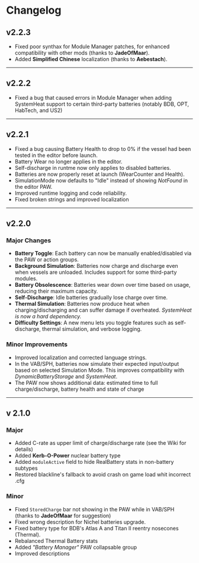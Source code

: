 # Changelog

## v2.2.3

- Fixed poor synthax for Module Manager patches, for enhanced compatibility with other mods (thanks to **JadeOfMaar**).
- Added **Simplified Chinese** localization (thanks to **Aebestach**).

---

## v2.2.2

- Fixed a bug that caused errors in Module Manager when adding SystemHeat support to certain third-party batteries (notably BDB, OPT, HabTech, and US2)

---

## v2.2.1

- Fixed a bug causing Battery Health to drop to 0% if the vessel had been tested in the editor before launch.
- Battery Wear no longer applies in the editor.
- Self-discharge in runtme now only applies to disabled batteries.
- Batteries are now properly reset at launch (WearCounter and Health).
- SimulationMode now defaults to "Idle" instead of showing *NotFound* in the editor PAW.
- Improved runtime logging and code reliability.
- Fixed broken strings and improved localization

---

## v2.2.0

### Major Changes

- **Battery Toggle**: Each battery can now be manually enabled/disabled via the PAW or action groups.
- **Background Simulation**: Batteries now charge and discharge even when vessels are unloaded. Includes support for some third-party modules.
- **Battery Obsolescence**: Batteries wear down over time based on usage, reducing their maximum capacity.
- **Self-Discharge**: Idle batteries gradually lose charge over time.
- **Thermal Simulation**: Batteries now produce heat when charging/discharging and can suffer damage if overheated. *SystemHeat is now a hard dependency.*
- **Difficulty Settings**: A new menu lets you toggle features such as self-discharge, thermal simulation, and verbose logging.

### Minor Improvements

- Improved localization and corrected language strings.
- In the VAB/SPH, batteries now simulate their expected input/output based on selected Simulation Mode. This improves compatibility with *DynamicBatteryStorage* and *SystemHeat*.
- The PAW now shows additional data: estimated time to full charge/discharge, battery health and state of charge

---

## v 2.1.0

### Major
- Added C-rate as upper limit of charge/discharge rate (see the Wiki for details)
- Added **Kerb-O-Power** nuclear battery type
- Added `moduleActive` field to hide RealBattery stats in non-battery subtypes
- Restored blackline's fallback to avoid crash on game load whit incorrect .cfg

### Minor
- Fixed `StoredCharge` bar not showing in the PAW while in VAB/SPH (thanks to **JadeOfMaar** for suggestion)
- Fixed wrong description for Nichel batteries upgrade.
- Fixed battery type for BDB's Atlas A and Titan II reentry nosecones (Thermal).
- Rebalanced Thermal Battery stats
- Added _"Battery Manager"_ PAW collapsable group
- Improved descriptions